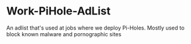# Work-PiHole-AdList
An adlist that's used at jobs where we deploy Pi-Holes. Mostly used to block known malware and pornographic sites
